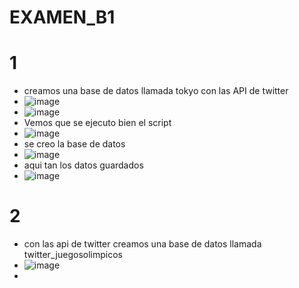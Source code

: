# EXAMEN_B1
# 1
- creamos una base de datos llamada tokyo con las API de twitter
- ![image](https://user-images.githubusercontent.com/58180852/127725579-b5f306bc-bd87-4379-b1d2-c7f387224039.png)
- ![image](https://user-images.githubusercontent.com/58180852/127725580-b6035f6e-df5d-4bf6-8e15-c75a33d0611e.png)
- Vemos que se ejecuto bien el script
- ![image](https://user-images.githubusercontent.com/58180852/127725583-0b3f92ff-e3e1-4968-9c80-c88cd6c8c4b1.png)
- se creo la base de datos
- ![image](https://user-images.githubusercontent.com/58180852/127725584-87287d91-a64d-4d3e-ac75-ac37ee6f0182.png)
- aqui tan los datos guardados 
- ![image](https://user-images.githubusercontent.com/58180852/127725586-b19a0061-8cff-46c9-acad-f24023cb0f72.png)
# 2
- con las api de twitter creamos una base de datos llamada twitter_juegosolimpicos
- ![image](https://user-images.githubusercontent.com/58180852/127725601-ce44e27b-2591-4851-821a-a11d995282d4.png)
- 


